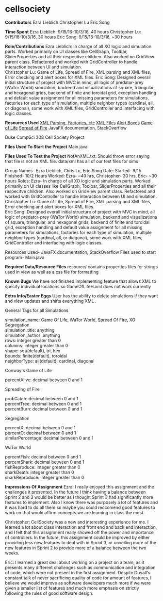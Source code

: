 # cellsociety 

**Contributors**
Ezra Lieblich
Christopher Lu
Eric Song

**Time Spent**
Ezra Lieblich: 9/15/16-10/3/16, 40 hours
Christopher Lu: 9/15/16-10/3/16, 30 hours
Eric Song: 9/15/16-10/3/16, ~30 hours

**Role/Contributions**
Ezra Lieblich: In charge of all XO logic and simulation parts. Worked primarily on UI classes like CellGraph, Toolbar,
SliderProperties and all their respecitve children. Also worked on GridView parent class. Refactored and 
worked with GridController to handle interaction between UI and simulation.  
Christopher Lu: Game of Life, Spread of Fire, XML parsing and XML files, Error checking and alert boxes for XML files.
Eric Song: Designed overall initial structure of project with MVC in mind, all logic of predator-prey (WaTor World) simulation,
backend and visualizations of square, triangular, and hexagonal grids, backend of finite and toroidal grid, exception handling
and default value assignment for all missing parameters for simulations, factories for each type of simulation, multiple neighbor types
(cardinal, all, or diagonal), some work with XML files, GridController and interfacing with logic classes.  

**Resources Used**
[XML Parsing, Factories, etc](https://git.cs.duke.edu/CompSci308_2016Fall/example_xml)
[XML Files](http://www.w3schools.com/xml/xml_examples.asp)
[Alert Boxes](http://docs.oracle.com/javase/tutorial/uiswing/components/dialog.html)
[Game of Life](https://en.wikipedia.org/wiki/Conway%27s_Game_of_Life)
[Spread of Fire](http://nifty.stanford.edu/2007/shiflet-fire/)
JavaFX documentation, StackOverflow

Duke CompSci 308 Cell Society Project

**Files Used To Start the Project**
Main.java

**Files Used To Test the Project**
NotAnXML.txt: Should throw error saying that file is not an XML file.
data/xml has all of our test files for sims

Group Names- Ezra Lieblich, Chris Lu, Eric Song
Date: Started- 9/15 Finished- 10/2
Hours Worked: Ezra- ~40 hrs, Christopher- 30 hrs, Eric- ~30 hours
Roles:
Ezra- In charge of all XO logic and simulation parts. Worked primarily on UI classes like CellGraph, Toolbar,
SliderProperties and all their respecitve children. Also worked on GridView parent class. Refactored and 
worked with GridController to handle interaction between UI and simulation.  
Christopher Lu: Game of Life, Spread of Fire, XML parsing and XML files, Error checking and alert boxes for XML files.  
Eric Song: Designed overall initial structure of project with MVC in mind, all logic of predator-prey (WaTor World) simulation,
backend and visualizations of square, triangular, and hexagonal grids, backend of finite and toroidal grid, exception handling
and default value assignment for all missing parameters for simulations, factories for each type of simulation, multiple neighbor types
(cardinal, all, or diagonal), some work with XML files, GridController and interfacing with logic classes.  

Resources Used- JavaFX documentation, StackOverflow
Files used to start program- Main.java

**Required Data/Resource Files**
resource/ contains properties files for strings used in view as well as a css file for 
formatting

**Known Bugs**
We have not finished implementing feature that allows XML to specify individual locations so 
GameOfLifeH.xml does not work currently

**Extra Info/Easter Eggs**
User has the ability to delete simulations if they want and view updates and shifts everything
XML .
  
General Tags for all Simulations  
  
simulation_name: Game Of Life, WaTor World, Spread Of Fire, XO Segregation  
simulation_title: anything  
simulation_author: anything  
rows: integer greater than 0  
columns: integer greater than 0  
shape: squ(default), tri, hex  
bounds: finite(default), toroidal  
neighborType: all(default), cardinal, diagonal  
  
  
Conway's Game of Life  
  
percentAlive: decimal between 0 and 1  
  
  
Spreading of Fire  
  
probCatch: decimal between 0 and 1  
percentTree: decimal between 0 and 1  
percentBurn: decimal between 0 and 1  
  
  
Segregation  
  
percentX: decimal between 0 and 1  
percentO: decimal between 0 and 1  
similarPercentage: decimal between 0 and 1  
  
  
WaTor World  
  
percentFish: decimal between 0 and 1  
percentShark: decimal between 0 and 1  
fishReproduce: integer greater than 0  
sharkDeath: integer greater than 0  
sharkReproduce: integer greater than 0  

**Impressions Of Assignment**
Ezra: I really enjoyed this assignment and the challenges it presented. In the future I think having a balance
between Sprint 2 and 3 would be better as I thought Sprint 3 had significantly more features to implement.
Also I know there was purposely a lot of features and it was hard to do all them so maybe you could reccomend
good features to work on that would affirm concepts we are learning in class the most.

Christopher: CellSociety was a new and interesting experience for me. I learned a lot about class interaction and front end and back end interaction, and I felt that this assignment really showed off the power and importance of controllers.
In the future, this assignment could be improved by either providing less new features to deal with in Sprint 3, or unveiling more of the new features in Sprint 2 to provide more of a balance between the two weeks.

Eric: I learned a great deal about working on a project on a team, as it
presents many different challenges such as communication and integration of
code, which were not present in the first assignment. Despite Duvall's constant
talk of never sacrificing quality of code for amount of features, I believe
we would improve as software developers much more if we were given a smaller list of 
features and much more emphasis on strictly following the rules of good software design.
